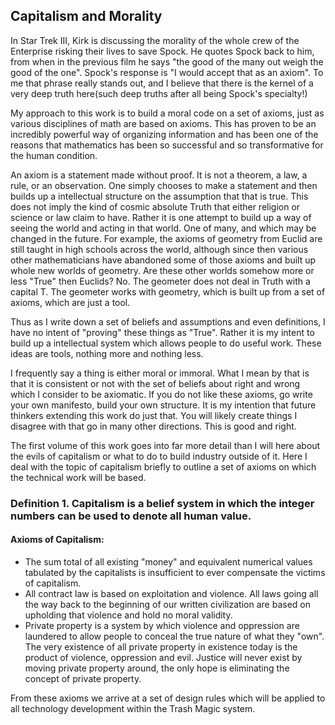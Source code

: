 ## Capitalism and Morality

In Star Trek III, Kirk is discussing the morality of the whole crew of the Enterprise risking their lives to save Spock.  He quotes Spock back to him, from when in the previous film he says "the good of the many out weigh the good of the one".  Spock's response is "I would accept that as an axiom".  To me that phrase really stands out, and I believe that there is the kernel of a very deep truth here(such deep truths after all being Spock's specialty!)

My approach to this work is to build a moral code on a set of axioms, just as various disciplines of math are based on axioms.  This has proven to be an incredibly powerful way of organizing information and has been one of the reasons that mathematics has been so successful and so transformative for the human condition.   

An axiom is a statement made without proof.  It is not a theorem, a law, a rule, or an observation.  One simply chooses to make a statement and then builds up a intellectual structure on the assumption that that is true.  This does not imply the kind of cosmic absolute Truth that either religion or science or law claim to have.  Rather it is one attempt to build up a way of seeing the world and acting in that world. One of many, and which may be changed in the future.  For example, the axioms of geometry from Euclid are still taught in high schools across the world, although since then various other mathematicians have abandoned some of those axioms and built up whole new worlds of geometry.  Are these other worlds somehow more or less "True" then Euclids?  No. The geometer does not deal in Truth with a capital T.  The geometer works with geometry, which is built up from a set of axioms, which are just a tool.  

Thus as I write down a set of beliefs and assumptions and even definitions, I have no intent of "proving" these things as "True".  Rather it is my intent to build up a intellectual system which allows people to do useful work.  These ideas are tools, nothing more and nothing less. 

I frequently say a thing is either moral or immoral.  What I mean by that is that it is consistent or not with the set of beliefs about right and wrong which I consider to be axiomatic.  If you do not like these axioms, go write your own manifesto, build your own structure.  It is my intention that future thinkers extending this work do just that.  You will likely create things I disagree with that go in many other directions.  This is good and right. 

The first volume of this work goes into far more detail than I will here about the evils of capitalism or what to do to build industry outside of it.  Here I deal with the topic of capitalism briefly to outline a set of axioms on which the technical work will be based. 

### Definition 1. Capitalism is a belief system in which the integer numbers can be used to denote all human value.  

#### Axioms of Capitalism:

* The sum total of all existing "money" and equivalent numerical values tabulated by the capitalists is insufficient to ever compensate the victims of capitalism.  
* All contract law is based on exploitation and violence.  All laws going all the way  back to the beginning of our written civilization are based on upholding that violence and hold no moral validity.
* Private property is a system by which violence and oppression are laundered to allow people to conceal the true nature of what they "own".  The very existence of all private property in existence today is the product of violence, oppression and evil.  Justice will never exist by moving private property around, the only hope is eliminating the concept of private property.  

From these axioms we arrive at a set of design rules which will be applied to all technology development within the Trash Magic system.  


